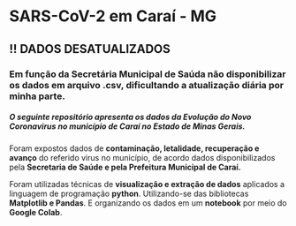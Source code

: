 # SARS-CoV-2 em Caraí - MG

## !! DADOS DESATUALIZADOS
### Em função da Secretária Municipal de Saúda não disponibilizar os dados em arquivo .csv, dificultando a atualização diária por minha parte.

##### O seguinte repositório apresenta os dados da **Evolução do Novo Coronavirus no município de Caraí** no Estado de **Minas Gerais**.
Foram expostos dados de **contaminação, letalidade, recuperação e avanço** do referido virus no município, de acordo dados disponibilizados pela **Secretaria de Saúde e pela Prefeitura Municipal de Caraí.**

Foram utilizadas técnicas de **visualização e extração de dados** aplicados a linguagem de programação **python**. Utilizando-se das bibliotecas **Matplotlib e Pandas**. E organizando os dados em um **notebook** por meio do **Google Colab**.
